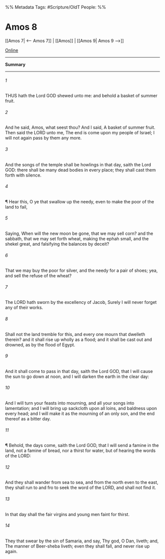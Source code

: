 

%% Metadata
Tags: #Scripture/OldT
People: 
%%
# Amos 8
[[Amos 7| <-- Amos 7]] | [[Amos]] | [[Amos 9| Amos 9 -->]]

[Online](https://churchofjesuschrist.org/study/scriptures/ot/amos/8?lang=eng)

---
__Summary__



---

###### 1
THUS hath the Lord GOD shewed unto me: and behold a basket of summer fruit.
###### 2
And he said, Amos, what seest thou? And I said, A basket of summer fruit. Then said the LORD unto me, The end is come upon my people of Israel; I will not again pass by them any more.
###### 3
And the songs of the temple shall be howlings in that day, saith the Lord GOD: there shall be many dead bodies in every place; they shall cast them forth with silence.
###### 4
¶ Hear this, O ye that swallow up the needy, even to make the poor of the land to fail,
###### 5
Saying, When will the new moon be gone, that we may sell corn? and the sabbath, that we may set forth wheat, making the ephah small, and the shekel great, and falsifying the balances by deceit?
###### 6
That we may buy the poor for silver, and the needy for a pair of shoes; yea, and sell the refuse of the wheat?
###### 7
The LORD hath sworn by the excellency of Jacob, Surely I will never forget any of their works.
###### 8
Shall not the land tremble for this, and every one mourn that dwelleth therein? and it shall rise up wholly as a flood; and it shall be cast out and drowned, as by the flood of Egypt.
###### 9
And it shall come to pass in that day, saith the Lord GOD, that I will cause the sun to go down at noon, and I will darken the earth in the clear day:
###### 10
And I will turn your feasts into mourning, and all your songs into lamentation; and I will bring up sackcloth upon all loins, and baldness upon every head; and I will make it as the mourning of an only son, and the end thereof as a bitter day.
###### 11
¶ Behold, the days come, saith the Lord GOD, that I will send a famine in the land, not a famine of bread, nor a thirst for water, but of hearing the words of the LORD:
###### 12
And they shall wander from sea to sea, and from the north even to the east, they shall run to and fro to seek the word of the LORD, and shall not find it.
###### 13
In that day shall the fair virgins and young men faint for thirst.
###### 14
They that swear by the sin of Samaria, and say, Thy god, O Dan, liveth; and, The manner of Beer-sheba liveth; even they shall fall, and never rise up again.



